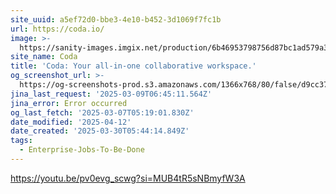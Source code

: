 ```yaml
---
site_uuid: a5ef72d0-bbe3-4e10-b452-3d1069f7fc1b
url: https://coda.io/
image: >-
  https://sanity-images.imgix.net/production/6b46953798756d87bc1ad579a32d2af427ba6d3d-1200x628.png?w=&auto=format%2Ccompress
site_name: Coda
title: 'Coda: Your all-in-one collaborative workspace.'
og_screenshot_url: >-
  https://og-screenshots-prod.s3.amazonaws.com/1366x768/80/false/d9cc37c9e295374b4b44803cb550b434857eb82bf038419d25186e2b407f5511.jpeg
jina_last_request: '2025-03-09T06:45:11.564Z'
jina_error: Error occurred
og_last_fetch: '2025-03-07T05:19:01.830Z'
date_modified: '2025-04-12'
date_created: '2025-03-30T05:44:14.849Z'
tags:
  - Enterprise-Jobs-To-Be-Done
---
```






















































https://youtu.be/pv0evg_scwg?si=MUB4tR5sNBmyfW3A
